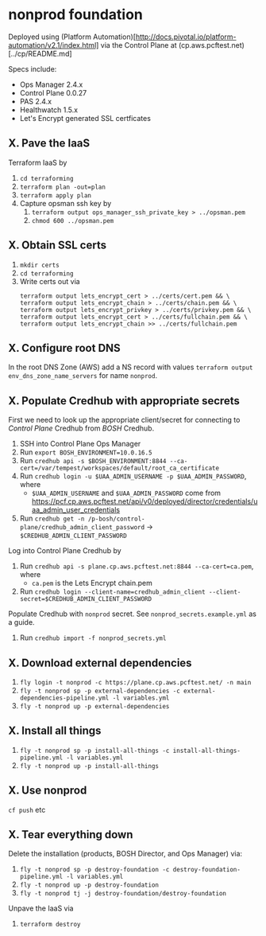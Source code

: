 # nonprod foundation

Deployed using (Platform Automation)[http://docs.pivotal.io/platform-automation/v2.1/index.html] via the Control Plane at (cp.aws.pcftest.net)[../cp/README.md]

Specs include:
- Ops Manager 2.4.x
- Control Plane 0.0.27
- PAS 2.4.x
- Healthwatch 1.5.x
- Let's Encrypt generated SSL certficates

## X. Pave the IaaS

Terraform IaaS by
1. `cd terraforming`
1. `terraform plan -out=plan`
1. `terraform apply plan`
1. Capture opsman ssh key by
    1. `terraform output ops_manager_ssh_private_key > ../opsman.pem`
    1. `chmod 600 ../opsman.pem`

## X. Obtain SSL certs

1. `mkdir certs`
1. `cd terraforming`
1. Write certs out via
    ```
    terraform output lets_encrypt_cert > ../certs/cert.pem && \
    terraform output lets_encrypt_chain > ../certs/chain.pem && \
    terraform output lets_encrypt_privkey > ../certs/privkey.pem && \
    terraform output lets_encrypt_cert > ../certs/fullchain.pem && \
    terraform output lets_encrypt_chain >> ../certs/fullchain.pem
    ```

## X. Configure root DNS

In the root DNS Zone (AWS) add a NS record with values `terraform output env_dns_zone_name_servers` for name `nonprod`.

## X. Populate Credhub with appropriate secrets

First we need to look up the appropriate client/secret for connecting to *Control Plane* Credhub from *BOSH* Credhub.
1. SSH into Control Plane Ops Manager
1. Run `export BOSH_ENVIRONMENT=10.0.16.5`
1. Run `credhub api -s $BOSH_ENVIRONMENT:8844 --ca-cert=/var/tempest/workspaces/default/root_ca_certificate`
1. Run `credhub login -u $UAA_ADMIN_USERNAME -p $UAA_ADMIN_PASSWORD`, where
    - `$UAA_ADMIN_USERNAME` and `$UAA_ADMIN_PASSWORD` come from https://pcf.cp.aws.pcftest.net/api/v0/deployed/director/credentials/uaa_admin_user_credentials
1. Run `credhub get -n /p-bosh/control-plane/credhub_admin_client_password` -> `$CREDHUB_ADMIN_CLIENT_PASSWORD`

Log into Control Plane Credhub by
1. Run `credhub api -s plane.cp.aws.pcftest.net:8844 --ca-cert=ca.pem`, where
    - `ca.pem` is the Lets Encrypt chain.pem
1. Run `credhub login --client-name=credhub_admin_client --client-secret=$CREDHUB_ADMIN_CLIENT_PASSWORD`

Populate Credhub with `nonprod` secret. See `nonprod_secrets.example.yml` as a guide.
1. Run `credhub import -f nonprod_secrets.yml`

## X. Download external dependencies

1. `fly login -t nonprod -c https://plane.cp.aws.pcftest.net/ -n main`
1. `fly -t nonprod sp -p external-dependencies -c external-dependencies-pipeline.yml -l variables.yml`
1. `fly -t nonprod up -p external-dependencies`


## X. Install all things

1. `fly -t nonprod sp -p install-all-things -c install-all-things-pipeline.yml -l variables.yml`
1. `fly -t nonprod up -p install-all-things`

## X. Use nonprod

`cf push` etc

## X. Tear everything down

Delete the installation (products, BOSH Director, and Ops Manager) via:
1. `fly -t nonprod sp -p destroy-foundation -c destroy-foundation-pipeline.yml -l variables.yml`
1. `fly -t nonprod up -p destroy-foundation`
1. `fly -t nonprod tj -j destroy-foundation/destroy-foundation`

Unpave the IaaS via
1. `terraform destroy`